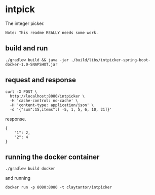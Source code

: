 # intpick
The integer picker.

`Note: This readme REALLY needs some work.`

## build and run
`./gradlew build && java -jar ./build/libs/intpicker-spring-boot-docker-1.0-SNAPSHOT.jar`


## request and response

```
curl -X POST \
  http://localhost:8080/intpicker \
  -H 'cache-control: no-cache' \
  -H 'content-type: application/json' \
  -d '{"sum":15,items":[ -5, 1, 5, 6, 10, 21]}'
```

response.

```
{
    "1": 2,
    "2": 4
}
```

## running the docker container
`./gradlew build docker`

and running

`docker run -p 8080:8080 -t claytantor/intpicker`

